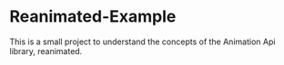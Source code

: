 # Reanimated-Example
This is a small project to understand the concepts of the Animation Api library, reanimated.
